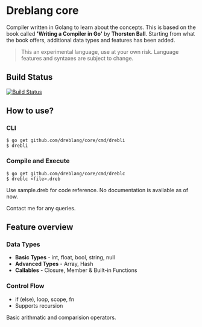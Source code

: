 # Dreblang core

Compiler written in Golang to learn about the concepts. This is based on the book called **'Writing a Compiler in Go'** by **Thorsten Ball**. Starting from what the book offers, additional data types and features has been added.

> This an experimental language, use at your own risk. Language features and syntaxes are subject to change.

## Build Status

[![Build Status](https://travis-ci.com/dreblang/core.svg?branch=master)](https://travis-ci.com/dreblang/core)

## How to use?

### CLI

```
$ go get github.com/dreblang/core/cmd/drebli
$ drebli
```

### Compile and Execute

```
$ go get github.com/dreblang/core/cmd/dreblc
$ dreblc <file>.dreb
```

Use sample.dreb for code reference. No documentation is available as of now.

Contact me for any queries.


## Feature overview

### Data Types

- **Basic Types** - int, float, bool, string, null
- **Advanced Types** - Array, Hash
- **Callables** - Closure, Member & Built-in Functions

### Control Flow

- if (else), loop, scope, fn
- Supports recursion

Basic arithmatic and comparision operators.
